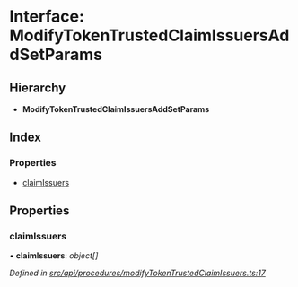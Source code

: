 # Interface: ModifyTokenTrustedClaimIssuersAddSetParams

## Hierarchy

* **ModifyTokenTrustedClaimIssuersAddSetParams**

## Index

### Properties

* [claimIssuers](modifytokentrustedclaimissuersaddsetparams.md#claimissuers)

## Properties

###  claimIssuers

• **claimIssuers**: *object[]*

*Defined in [src/api/procedures/modifyTokenTrustedClaimIssuers.ts:17](https://github.com/PolymathNetwork/polymesh-sdk/blob/c77f6a3e/src/api/procedures/modifyTokenTrustedClaimIssuers.ts#L17)*
